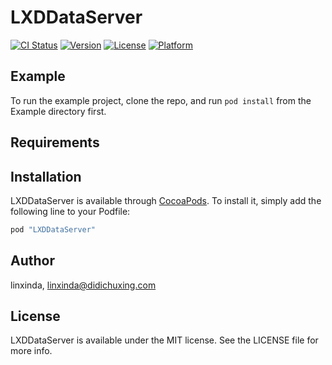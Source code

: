 # LXDDataServer

[![CI Status](http://img.shields.io/travis/linxinda/LXDDataServer.svg?style=flat)](https://travis-ci.org/linxinda/LXDDataServer)
[![Version](https://img.shields.io/cocoapods/v/LXDDataServer.svg?style=flat)](http://cocoapods.org/pods/LXDDataServer)
[![License](https://img.shields.io/cocoapods/l/LXDDataServer.svg?style=flat)](http://cocoapods.org/pods/LXDDataServer)
[![Platform](https://img.shields.io/cocoapods/p/LXDDataServer.svg?style=flat)](http://cocoapods.org/pods/LXDDataServer)

## Example

To run the example project, clone the repo, and run `pod install` from the Example directory first.

## Requirements

## Installation

LXDDataServer is available through [CocoaPods](http://cocoapods.org). To install
it, simply add the following line to your Podfile:

```ruby
pod "LXDDataServer"
```

## Author

linxinda, linxinda@didichuxing.com

## License

LXDDataServer is available under the MIT license. See the LICENSE file for more info.
